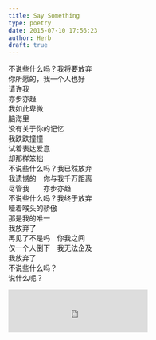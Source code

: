 ```yaml
---  
title: Say Something  
type: poetry  
date: 2015-07-10 17:56:23  
author: Herb  
draft: true
---    
```

不说些什么吗？我将要放弃    
你所愿的，我一个人也好    
请许我    
亦步亦趋    
我如此卑微    
脑海里    
没有关于你的记忆    
我跌跌撞撞    
试着表达爱意    
却那样笨拙    
不说些什么吗？我已然放弃    
我遗憾的　你与我千万距离    
尽管我　　亦步亦趋    
不说些什么吗？我终于放弃    
噎着喉头的骄傲    
那是我的唯一    
我放弃了    
再见了不是吗　你我之间    
仅一个人倒下　我无法企及    
我放弃了    
不说些什么吗？    
说什么呢？    
<iframe frameborder="no" align="middle" border="0" marginwidth="0" marginheight="0" width=280 height=86 src="https://music.163.com/outchain/player?type=2&id=28208046&auto=1&height=66"></iframe>  
